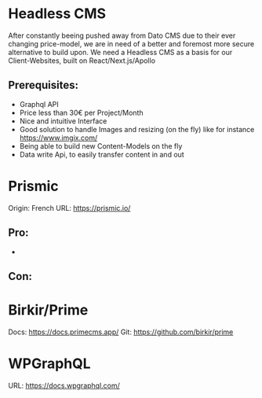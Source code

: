 # Headless CMS 

After constantly beeing pushed away from Dato CMS due to their ever changing price-model, we are in need of a better and foremost more secure alternative to build upon. We need a Headless CMS as a basis for our Client-Websites, built on React/Next.js/Apollo 

## Prerequisites:
* Graphql API
* Price less than 30€ per Project/Month
* Nice and intuitive Interface
* Good solution to handle Images and resizing (on the fly) like for instance https://www.imgix.com/
* Being able to build new Content-Models on the fly
* Data write Api, to easily transfer content in and out



# Prismic
Origin: French
URL: https://prismic.io/

## Pro:
* 


## Con:


# Birkir/Prime
Docs: https://docs.primecms.app/
Git: https://github.com/birkir/prime


# WPGraphQL
URL: https://docs.wpgraphql.com/